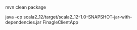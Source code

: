 mvn clean package

java -cp scala2_12/target/scala2_12-1.0-SNAPSHOT-jar-with-dependencies.jar FinagleClientApp
